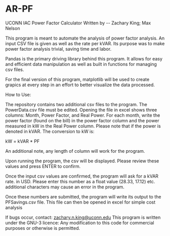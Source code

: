 # AR-PF

UCONN IAC Power Factor Calculator
Written by -- Zachary King; Max Nelson

This program is meant to automate the analysis of power factor analysis. An input CSV file is given as well as the rate per kVAR.
Its purpose was to make power factor analysis trivial, saving time and labor.

Pandas is the primary driving library behind this program. It allows for easy and efficient data manipulation as well as built in
functions for managing csv files.

For the final version of this program, matplotlib will be used to create grapics at every step in an effort to better visualize
the data processed.

How to Use:

The repository contains two additional csv files to the program. The PowerData.csv file must be edited. Opening the file in excel
shows three columns: Month, Power Factor, and Real Power. For each month, write the power factor (found on the bill) in the power
factor column and the power measured in kW in the Real Power column. Please note that if the power is denoted in kVAR. The
conversion to kW is:

kW = kVAR * PF

An additional note, any length of column will work for the program.

Upon running the program, the csv will be displayed. Please review these values and press ENTER to confirm.

Once the input csv values are confirmed, the program will ask for a kVAR rate. in USD. Please enter this number as a float value
(28.33, 17.12) etc. additional characters may cause an error in the program.

Once these numbers are submitted, the program will write its output to the PFSavings.csv file. This file can then be opened in 
excel for simple cost analysis

If bugs occur, contact: zachary.n.king@uconn.edu
This program is written under the GNU-3 licence: Any modification to this code for commercial purposes or otherwise is permitted.
